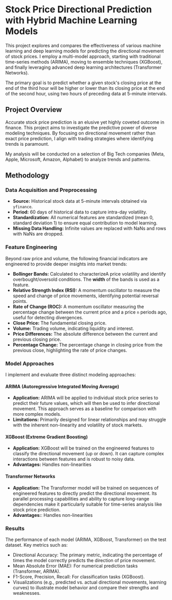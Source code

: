 # Stock Price Directional Prediction with Hybrid Machine Learning Models

This project explores and compares the effectiveness of various machine learning and deep learning models for predicting the directional movement of stock prices. I employ a multi-model approach, starting with traditional time-series methods (ARIMA), moving to ensemble techniques (XGBoost), and finally leveraging advanced deep learning architectures (Transformer Networks).

The primary goal is to predict whether a given stock's closing price at the end of the third hour will be higher or lower than its closing price at the end of the second hour, using two hours of preceding data at 5-minute intervals.

## Project Overview

Accurate stock price prediction is an elusive yet highly coveted outcome in finance. This project aims to investigate the predictive power of diverse modeling techniques. By focusing on directional movement rather than exact price prediction, I align with trading strategies where identifying trends is paramount.

My analysis will be conducted on a selection of Big Tech companies (Meta, Apple, Microsoft, Amazon, Alphabet) to analyze trends and patterns.

## Methodology

### Data Acquisition and Preprocessing

* **Source:** Historical stock data at 5-minute intervals obtained via `yfinance`.
* **Period:** 60 days of historical data to capture intra-day volatility.
* **Standardization:** All numerical features are standardized (mean 0, standard deviation 1) to ensure equal contribution to model learning.
* **Missing Data Handling:** Infinite values are replaced with NaNs and rows with NaNs are dropped.

### Feature Engineering

Beyond raw price and volume, the following financial indicators are engineered to provide deeper insights into market trends:

* **Bollinger Bands:** Calculated to characterizeA price volatility and identify overbought/oversold conditions. The **width** of the bands is used as a feature.
* **Relative Strength Index (RSI):** A momentum oscillator to measure the speed and change of price movements, identifying potential reversal points.
* **Rate of Change (ROC):** A momentum oscillator measuring the percentage change between the current price and a price `n` periods ago, useful for detecting divergences.
* **Close Price:** The fundamental closing price.
* **Volume:** Trading volume, indicating liquidity and interest.
* **Price Differences:** The absolute difference between the current and previous closing price.
* **Percentage Change:** The percentage change in closing price from the previous close, highlighting the rate of price changes.

### Model Approaches

I implement and evaluate three distinct modeling approaches:

#### ARIMA (Autoregressive Integrated Moving Average)

* **Application:** ARIMA will be applied to individual stock price series to predict their future values, which will then be used to infer directional movement. This approach serves as a baseline for comparison with more complex models.
* **Limitations:** Primarily designed for linear relationships and may struggle with the inherent non-linearity and volatility of stock markets.

#### XGBoost (Extreme Gradient Boosting)
* **Application:** XGBoost will be trained on the engineered features to classify the directional movement (up or down). It can capture complex interactions between features and is robust to noisy data.
* **Advantages:** Handles non-linearities

#### Transformer Networks

* **Application:** The Transformer model will be trained on sequences of engineered features to directly predict the directional movement. Its parallel processing capabilities and ability to capture long-range dependencies make it particularly suitable for time-series analysis like stock price prediction.
* **Advantages:**: Handles non-linearities



### Results
The performance of each model (ARIMA, XGBoost, Transformer) on the test dataset. Key metrics such as:

* Directional Accuracy: The primary metric, indicating the percentage of times the model correctly predicts the direction of price movement.
* Mean Absolute Error (MAE): For numerical prediction tasks (Transformer, ARIMA).
* F1-Score, Precision, Recall: For classification tasks (XGBoost).
* Visualizations (e.g., predicted vs. actual directional movements, learning curves)  to illustrate model behavior and compare their strengths and weaknesses.
